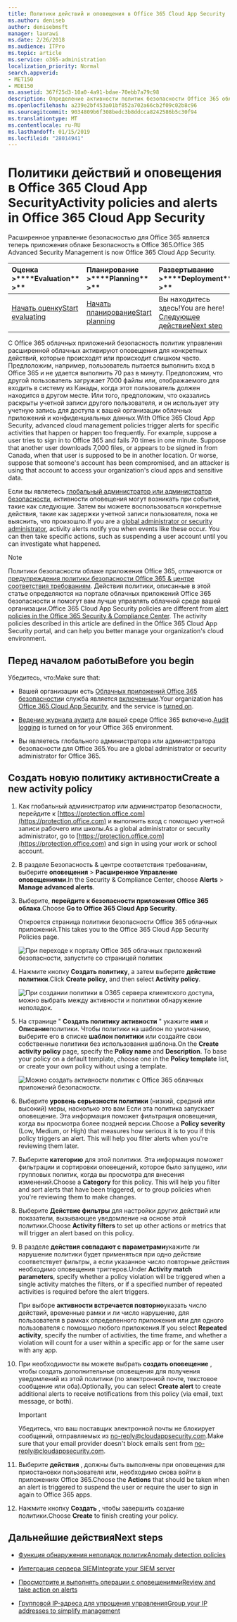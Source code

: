 ```yaml
---
title: Политики действий и оповещения в Office 365 Cloud App Security
ms.author: deniseb
author: denisebmsft
manager: laurawi
ms.date: 2/26/2018
ms.audience: ITPro
ms.topic: article
ms.service: o365-administration
localization_priority: Normal
search.appverid:
- MET150
- MOE150
ms.assetid: 367f25d3-10a0-4a91-bdae-70ebb7a79c98
description: Определение активности политик безопасности Office 365 облаке приложения для настройки оповещений для запуска, когда деятельности происходить или происходит слишком часто. Настраивая политики для запуска оповещения, можно получать уведомления о и отслеживать действия.
ms.openlocfilehash: a239e2bf453a01bf852a702a66cb2f09c02b8c96
ms.sourcegitcommit: 9034809b6f308bedc3b8ddcca8242586b5c30f94
ms.translationtype: MT
ms.contentlocale: ru-RU
ms.lasthandoff: 01/15/2019
ms.locfileid: "28014941"
---
```

# <a name="activity-policies-and-alerts-in-office-365-cloud-app-security"></a><span data-ttu-id="25cfd-104">Политики действий и оповещения в Office 365 Cloud App Security</span><span class="sxs-lookup"><span data-stu-id="25cfd-104">Activity policies and alerts in Office 365 Cloud App Security</span></span>

<span data-ttu-id="25cfd-105">Расширенное управление безопасностью для Office 365 является теперь приложения облаке Безопасность в Office 365.</span><span class="sxs-lookup"><span data-stu-id="25cfd-105">Office 365 Advanced Security Management is now Office 365 Cloud App Security.</span></span>
  
|<span data-ttu-id="25cfd-106">Оценка **\>**</span><span class="sxs-lookup"><span data-stu-id="25cfd-106">\*\*\*\*Evaluation\*\* \>\*\*</span></span>|<span data-ttu-id="25cfd-107">Планирование **\>**</span><span class="sxs-lookup"><span data-stu-id="25cfd-107">\*\*\*\*Planning\*\* \>\*\*</span></span>|<span data-ttu-id="25cfd-108">Развертывание **\>**</span><span class="sxs-lookup"><span data-stu-id="25cfd-108">\*\*\*\*Deployment\*\* \>\*\*</span></span>|<span data-ttu-id="25cfd-109">Использование \*\*\*</span><span class="sxs-lookup"><span data-stu-id="25cfd-109">\*\*\*\*Utilization\*\*\*\*</span></span>|
|:-----|:-----|:-----|:-----|
|[<span data-ttu-id="25cfd-110">Начать оценку</span><span class="sxs-lookup"><span data-stu-id="25cfd-110">Start evaluating</span></span>](office-365-cas-overview.md) <br/> |[<span data-ttu-id="25cfd-111">Начать планирование</span><span class="sxs-lookup"><span data-stu-id="25cfd-111">Start planning</span></span>](get-ready-for-office-365-cas.md) <br/> |<span data-ttu-id="25cfd-112">Вы находитесь здесь!</span><span class="sxs-lookup"><span data-stu-id="25cfd-112">You are here!</span></span>  <br/> [<span data-ttu-id="25cfd-113">Следующее действие</span><span class="sxs-lookup"><span data-stu-id="25cfd-113">Next step</span></span>](anomaly-detection-policies-in-ocas.md) <br/> |[<span data-ttu-id="25cfd-114">Начать использование</span><span class="sxs-lookup"><span data-stu-id="25cfd-114">Start utilizing</span></span>](utilization-activities-for-ocas.md) <br/> |
   
<span data-ttu-id="25cfd-p102">С Office 365 облачных приложений безопасность политик управления расширенной облачных активируют оповещения для конкретных действий, которые происходят или происходит слишком часто. Предположим, например, пользователь пытается выполнить вход в Office 365 и не удается выполнить 70 раз в минуту. Предположим, что другой пользователь загружает 7000 файлы или, отображаемого для входить в систему из Канады, когда этот пользователь должен находится в другом месте. Или того, предположим, что оказались раскрыты учетной записи другого пользователя, и он использует эту учетную запись для доступа к вашей организации облачных приложений и конфиденциальных данных.</span><span class="sxs-lookup"><span data-stu-id="25cfd-p102">With Office 365 Cloud App Security, advanced cloud management policies trigger alerts for specific activities that happen or happen too frequently. For example, suppose a user tries to sign in to Office 365 and fails 70 times in one minute. Suppose that another user downloads 7,000 files, or appears to be signed in from Canada, when that user is supposed to be in another location. Or worse, suppose that someone's account has been compromised, and an attacker is using that account to access your organization's cloud apps and sensitive data.</span></span>
  
<span data-ttu-id="25cfd-p103">Если вы являетесь [глобальный администратор или администратор безопасности](permissions-in-the-security-and-compliance-center.md), активности оповещения могут возникать при события, такие как следующие. Затем вы можете воспользоваться конкретные действия, такие как задержки учетной записи пользователя, пока не выяснить, что произошло.</span><span class="sxs-lookup"><span data-stu-id="25cfd-p103">If you are a [global administrator or security administrator](permissions-in-the-security-and-compliance-center.md), activity alerts notify you when events like these occur. You can then take specific actions, such as suspending a user account until you can investigate what happened.</span></span>
  
> [!NOTE]
> <span data-ttu-id="25cfd-p104">Политики безопасности облаке приложения Office 365, отличаются от [предупреждения политики безопасности Office 365 &amp; центре соответствия требованиям](alert-policies.md). Действия политики, описанные в этой статье определяются на портале облачных приложений Office 365 безопасности и помогут вам лучше управлять облачной среде вашей организации.</span><span class="sxs-lookup"><span data-stu-id="25cfd-p104">Office 365 Cloud App Security policies are different from [alert policies in the Office 365 Security &amp; Compliance Center](alert-policies.md). The activity policies described in this article are defined in the Office 365 Cloud App Security portal, and can help you better manage your organization's cloud environment.</span></span> 
  
## <a name="before-you-begin"></a><span data-ttu-id="25cfd-123">Перед началом работы</span><span class="sxs-lookup"><span data-stu-id="25cfd-123">Before you begin</span></span>

<span data-ttu-id="25cfd-124">Убедитесь, что:</span><span class="sxs-lookup"><span data-stu-id="25cfd-124">Make sure that:</span></span>
  
- <span data-ttu-id="25cfd-125">Вашей организации есть [Облачных приложений Office 365 безопасности](office-365-cas-overview.md)и служба является [включенным](turn-on-office-365-cas.md).</span><span class="sxs-lookup"><span data-stu-id="25cfd-125">Your organization has [Office 365 Cloud App Security](office-365-cas-overview.md), and the service is [turned on](turn-on-office-365-cas.md).</span></span>
    
- <span data-ttu-id="25cfd-126">[Ведение журнала аудита](turn-audit-log-search-on-or-off.md) для вашей среде Office 365 включено.</span><span class="sxs-lookup"><span data-stu-id="25cfd-126">[Audit logging](turn-audit-log-search-on-or-off.md) is turned on for your Office 365 environment.</span></span> 
    
- <span data-ttu-id="25cfd-127">Вы являетесь глобального администратора или администратора безопасности для Office 365.</span><span class="sxs-lookup"><span data-stu-id="25cfd-127">You are a global administrator or security administrator for Office 365.</span></span>
    
## <a name="create-a-new-activity-policy"></a><span data-ttu-id="25cfd-128">Создать новую политику активности</span><span class="sxs-lookup"><span data-stu-id="25cfd-128">Create a new activity policy</span></span>

1. <span data-ttu-id="25cfd-129">Как глобальный администратор или администратор безопасности, перейдите к [https://protection.office.com](https://protection.office.com) и выполнить вход с помощью учетной записи рабочего или школы.</span><span class="sxs-lookup"><span data-stu-id="25cfd-129">As a global administrator or security administrator, go to [https://protection.office.com](https://protection.office.com) and sign in using your work or school account.</span></span> 
    
2. <span data-ttu-id="25cfd-130">В разделе Безопасность &amp; центре соответствия требованиям, выберите **оповещения** \> **Расширенное Управление оповещениями**.</span><span class="sxs-lookup"><span data-stu-id="25cfd-130">In the Security &amp; Compliance Center, choose **Alerts** \> **Manage advanced alerts**.</span></span>
    
3. <span data-ttu-id="25cfd-131">Выберите, **перейдите к безопасности приложения Office 365 облака**.</span><span class="sxs-lookup"><span data-stu-id="25cfd-131">Choose **Go to Office 365 Cloud App Security**.</span></span>
    
    <span data-ttu-id="25cfd-132">Откроется страница политики безопасности Office 365 облачных приложений.</span><span class="sxs-lookup"><span data-stu-id="25cfd-132">This takes you to the Office 365 Cloud App Security Policies page.</span></span>
    
    ![При переходе к порталу Office 365 облачных приложений безопасности, запустите со страницей политик](media/5cb8833c-4e08-438c-bab3-91b5106f6f3f.png)
  
4. <span data-ttu-id="25cfd-134">Нажмите кнопку **Создать политику**, а затем выберите **действие политики**.</span><span class="sxs-lookup"><span data-stu-id="25cfd-134">Click **Create policy**, and then select **Activity policy**.</span></span>
    
    ![При создании политики в O365 сервера клиентского доступа, можно выбрать между активности и политики обнаружение неполадок.](media/79f34535-ddf9-4a5b-a0a3-8766bf9c174c.png)
  
5. <span data-ttu-id="25cfd-p105">На странице " **Создать политику активности** " укажите **имя** и **Описание**политики. Чтобы политики на шаблон по умолчанию, выберите его в списке **шаблон политики** или создайте свои собственные политики без использования шаблона.</span><span class="sxs-lookup"><span data-stu-id="25cfd-p105">On the **Create activity policy** page, specify the **Policy name** and **Description**. To base your policy on a default template, choose one in the **Policy template** list, or create your own policy without using a template.</span></span> 
    
    ![Можно создать активности политик с Office 365 облачных приложений безопасности.](media/4083a76f-7074-4d6a-8200-6d76d49259d7.png)
  
6. <span data-ttu-id="25cfd-p106">Выберите **уровень серьезности политики** (низкий, средний или высокий) меры, насколько это вам Если эта политика запускает оповещение. Эта информация поможет фильтрация оповещения, когда вы просмотра более поздней версии.</span><span class="sxs-lookup"><span data-stu-id="25cfd-p106">Choose a **Policy severity** (Low, Medium, or High) that measures how serious it is to you if this policy triggers an alert. This will help you filter alerts when you're reviewing them later.</span></span> 
    
7. <span data-ttu-id="25cfd-p107">Выберите **категорию** для этой политики. Эта информация поможет фильтрации и сортировки оповещений, которое было запущено, или групповых политик, когда вы просмотра для внесения изменений.</span><span class="sxs-lookup"><span data-stu-id="25cfd-p107">Choose a **Category** for this policy. This will help you filter and sort alerts that have been triggered, or to group policies when you're reviewing them to make changes.</span></span> 
    
8. <span data-ttu-id="25cfd-143">Выберите **Действие фильтры** для настройки других действий или показатели, вызывающее уведомление на основе этой политики.</span><span class="sxs-lookup"><span data-stu-id="25cfd-143">Choose **Activity filters** to set up other actions or metrics that will trigger an alert based on this policy.</span></span> 
    
9. <span data-ttu-id="25cfd-144">В разделе **действия совпадают с параметрами**укажите ли нарушение политики будет применяться при одно действие соответствует фильтры, а если указанное число повторные действия необходимо оповещения триггеров.</span><span class="sxs-lookup"><span data-stu-id="25cfd-144">Under **Activity match parameters**, specify whether a policy violation will be triggered when a single activity matches the filters, or if a specified number of repeated activities is required before the alert triggers.</span></span>
    
    <span data-ttu-id="25cfd-145">При выборе **активности встречается повторно**указать число действий, временные рамки и ли число нарушение, для пользователя в рамках определенного приложения или для одного пользователя с помощью любого приложения.</span><span class="sxs-lookup"><span data-stu-id="25cfd-145">If you select **Repeated activity**, specify the number of activities, the time frame, and whether a violation will count for a user within a specific app or for the same user with any app.</span></span>
    
10. <span data-ttu-id="25cfd-146">При необходимости вы можете выбрать **создать оповещение** , чтобы создать дополнительные оповещения для получения уведомлений из этой политики (по электронной почте, текстовое сообщение или оба).</span><span class="sxs-lookup"><span data-stu-id="25cfd-146">Optionally, you can select **Create alert** to create additional alerts to receive notifications from this policy (via email, text message, or both).</span></span> 
    
    > [!IMPORTANT]
    > <span data-ttu-id="25cfd-147">Убедитесь, что ваш поставщик электронной почты не блокирует сообщений, отправляемых из no-reply@cloudappsecurity.com.</span><span class="sxs-lookup"><span data-stu-id="25cfd-147">Make sure that your email provider doesn't block emails sent from no-reply@cloudappsecurity.com.</span></span> 
  
11. <span data-ttu-id="25cfd-148">Выберите **действия** , должны быть выполнены при оповещения для приостановки пользователя или, необходимо снова войти в приложениях Office 365.</span><span class="sxs-lookup"><span data-stu-id="25cfd-148">Choose the **Actions** that should be taken when an alert is triggered to suspend the user or require the user to sign in again to Office 365 apps.</span></span> 
    
12. <span data-ttu-id="25cfd-149">Нажмите кнопку **Создать** , чтобы завершить создание политики.</span><span class="sxs-lookup"><span data-stu-id="25cfd-149">Choose **Create** to finish creating your policy.</span></span> 
    
## <a name="next-steps"></a><span data-ttu-id="25cfd-150">Дальнейшие действия</span><span class="sxs-lookup"><span data-stu-id="25cfd-150">Next steps</span></span>
<span data-ttu-id="25cfd-151"><a name="nextsteps"> </a></span><span class="sxs-lookup"><span data-stu-id="25cfd-151"></span></span>

- [<span data-ttu-id="25cfd-152">Функция обнаружения неполадок политик</span><span class="sxs-lookup"><span data-stu-id="25cfd-152">Anomaly detection policies</span></span>](anomaly-detection-policies-in-ocas.md)
    
- [<span data-ttu-id="25cfd-153">Интеграция сервера SIEM</span><span class="sxs-lookup"><span data-stu-id="25cfd-153">Integrate your SIEM server</span></span>](integrate-your-siem-server-with-office-365-cas.md)
    
- [<span data-ttu-id="25cfd-154">Просмотрите и выполнять операции с оповещениями</span><span class="sxs-lookup"><span data-stu-id="25cfd-154">Review and take action on alerts</span></span>](review-office-365-cas-alerts.md)
    
- [<span data-ttu-id="25cfd-155">Групповой IP-адреса для упрощения управления</span><span class="sxs-lookup"><span data-stu-id="25cfd-155">Group your IP addresses to simplify management</span></span>](group-your-ip-addresses-in-ocas.md)
    

